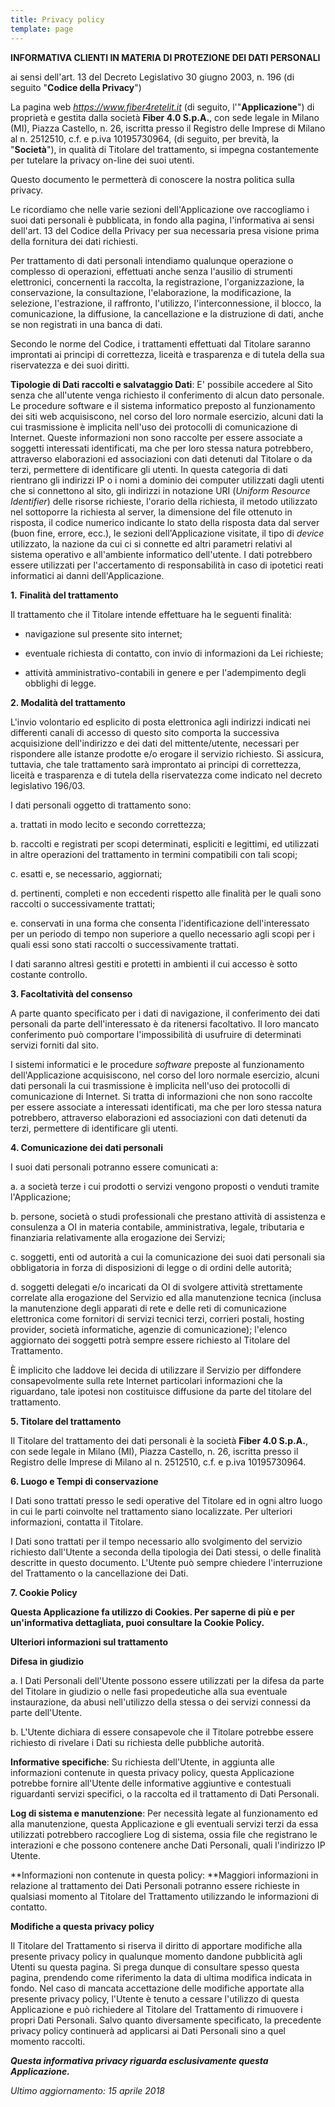 ```yaml
---
title: Privacy policy
template: page
---
```


**INFORMATIVA CLIENTI IN MATERIA DI PROTEZIONE DEI DATI PERSONALI**

ai sensi dell'art. 13 del Decreto Legislativo 30 giugno 2003, n. 196 (di seguito "**Codice della Privacy**")

La pagina web _https://www.fiber4retelit.it_ (di seguito, l'"**Applicazione**") di proprietà e gestita dalla società **Fiber 4.0 S.p.A.**, con sede legale in Milano (MI), Piazza Castello, n. 26, iscritta presso il Registro delle Imprese di Milano al n. 2512510, c.f. e p.iva 10195730964, (di seguito, per brevità, la "**Società**"), in qualità di Titolare del trattamento, si impegna costantemente per tutelare la privacy on-line dei suoi utenti.

Questo documento le permetterà di conoscere la nostra politica sulla privacy.

Le ricordiamo che nelle varie sezioni dell'Applicazione ove raccogliamo i suoi dati personali è pubblicata, in fondo alla pagina, l'informativa ai sensi dell'art. 13 del Codice della Privacy per sua necessaria presa visione prima della fornitura dei dati richiesti.

Per trattamento di dati personali intendiamo qualunque operazione o complesso di operazioni, effettuati anche senza l'ausilio di strumenti elettronici, concernenti la raccolta, la registrazione, l'organizzazione, la conservazione, la consultazione, l'elaborazione, la modificazione, la selezione, l'estrazione, il raffronto, l'utilizzo, l'interconnessione, il blocco, la comunicazione, la diffusione, la cancellazione e la distruzione di dati, anche se non registrati in una banca di dati.

Secondo le norme del Codice, i trattamenti effettuati dal Titolare saranno improntati ai principi di correttezza, liceità e trasparenza e di tutela della sua riservatezza e dei suoi diritti.

**Tipologie di Dati raccolti e salvataggio Dati**: E' possibile accedere al Sito senza che all'utente venga richiesto il conferimento di alcun dato personale. Le procedure software e il sistema informatico preposto al funzionamento dei siti web acquisiscono, nel corso del loro normale esercizio, alcuni dati la cui trasmissione è implicita nell'uso dei protocolli di comunicazione di Internet. Queste informazioni non sono raccolte per essere associate a soggetti interessati identificati, ma che per loro stessa natura potrebbero, attraverso elaborazioni ed associazioni con dati detenuti dal Titolare o da terzi, permettere di identificare gli utenti. In questa categoria di dati rientrano gli indirizzi IP o i nomi a dominio dei computer utilizzati dagli utenti che si connettono al sito, gli indirizzi in notazione URI (_Uniform Resource Identifier_) delle risorse richieste, l'orario della richiesta, il metodo utilizzato nel sottoporre la richiesta al server, la dimensione del file ottenuto in risposta, il codice numerico indicante lo stato della risposta data dal server (buon fine, errore, ecc.), le sezioni dell'Applicazione visitate, il tipo di _device_ utilizzato, la nazione da cui ci si connette ed altri parametri relativi al sistema operativo e all'ambiente informatico dell'utente. I dati potrebbero essere utilizzati per l'accertamento di responsabilità in caso di ipotetici reati informatici ai danni dell'Applicazione.

**1.** **Finalità del trattamento**

Il trattamento che il Titolare intende effettuare ha le seguenti finalità:

* navigazione sul presente sito internet;

* eventuale richiesta di contatto, con invio di informazioni da Lei richieste;

* attività amministrativo-contabili in genere e per l'adempimento degli obblighi di legge.

**2. Modalità del trattamento**

L'invio volontario ed esplicito di posta elettronica agli indirizzi indicati nei differenti canali di accesso di questo sito comporta la successiva acquisizione dell'indirizzo e dei dati del mittente/utente, necessari per rispondere alle istanze prodotte e/o erogare il servizio richiesto. Si assicura, tuttavia, che tale trattamento sarà improntato ai principi di correttezza, liceità e trasparenza e di tutela della riservatezza come indicato nel decreto legislativo 196/03.

I dati personali oggetto di trattamento sono:

a. trattati in modo lecito e secondo correttezza;

b. raccolti e registrati per scopi determinati, espliciti e legittimi, ed utilizzati in altre operazioni del trattamento in termini compatibili con tali scopi;

c. esatti e, se necessario, aggiornati;

d. pertinenti, completi e non eccedenti rispetto alle finalità per le quali sono raccolti o successivamente trattati;

e. conservati in una forma che consenta l'identificazione dell'interessato per un periodo di tempo non superiore a quello necessario agli scopi per i quali essi sono stati raccolti o successivamente trattati.

I dati saranno altresì gestiti e protetti in ambienti il cui accesso è sotto costante controllo.

**3. Facoltatività del consenso**

A parte quanto specificato per i dati di navigazione, il conferimento dei dati personali da parte dell'interessato è da ritenersi facoltativo. Il loro mancato conferimento può comportare l'impossibilità di usufruire di determinati servizi forniti dal sito.

I sistemi informatici e le procedure _software_ preposte al funzionamento dell'Applicazione acquisiscono, nel corso del loro normale esercizio, alcuni dati personali la cui trasmissione è implicita nell'uso dei protocolli di comunicazione di Internet. Si tratta di informazioni che non sono raccolte per essere associate a interessati identificati, ma che per loro stessa natura potrebbero, attraverso elaborazioni ed associazioni con dati detenuti da terzi, permettere di identificare gli utenti.

**4. Comunicazione dei dati personali**

I suoi dati personali potranno essere comunicati a:

a. a società terze i cui prodotti o servizi vengono proposti o venduti tramite l'Applicazione;

b. persone, società o studi professionali che prestano attività di assistenza e consulenza a OI in materia contabile, amministrativa, legale, tributaria e finanziaria relativamente alla erogazione dei Servizi;

c. soggetti, enti od autorità a cui la comunicazione dei suoi dati personali sia obbligatoria in forza di disposizioni di legge o di ordini delle autorità;

d. soggetti delegati e/o incaricati da OI di svolgere attività strettamente correlate alla erogazione del Servizio ed alla manutenzione tecnica (inclusa la manutenzione degli apparati di rete e delle reti di comunicazione elettronica come fornitori di servizi tecnici terzi, corrieri postali, hosting provider, società informatiche, agenzie di comunicazione); l'elenco aggiornato dei soggetti potrà sempre essere richiesto al Titolare del Trattamento.

È implicito che laddove lei decida di utilizzare il Servizio per diffondere consapevolmente sulla rete Internet particolari informazioni che la riguardano, tale ipotesi non costituisce diffusione da parte del titolare del trattamento.

**5. Titolare del trattamento**

Il Titolare del trattamento dei dati personali è la società **Fiber 4.0 S.p.A.**, con sede legale in Milano (MI), Piazza Castello, n. 26, iscritta presso il Registro delle Imprese di Milano al n. 2512510, c.f. e p.iva 10195730964.

**6\. Luogo e Tempi di conservazione**

I Dati sono trattati presso le sedi operative del Titolare ed in ogni altro luogo in cui le parti coinvolte nel trattamento siano localizzate. Per ulteriori informazioni, contatta il Titolare.

I Dati sono trattati per il tempo necessario allo svolgimento del servizio richiesto dall'Utente a seconda della tipologia dei Dati stessi, o delle finalità descritte in questo documento. L'Utente può sempre chiedere l'interruzione del Trattamento o la cancellazione dei Dati.

**7\. Cookie Policy**

**Questa Applicazione fa utilizzo di Cookies. Per saperne di più e per un'informativa dettagliata, puoi consultare la Cookie Policy.**

**Ulteriori informazioni sul trattamento**

**Difesa in giudizio**

a. I Dati Personali dell'Utente possono essere utilizzati per la difesa da parte del Titolare in giudizio o nelle fasi propedeutiche alla sua eventuale instaurazione, da abusi nell'utilizzo della stessa o dei servizi connessi da parte dell'Utente.

b. L'Utente dichiara di essere consapevole che il Titolare potrebbe essere richiesto di rivelare i Dati su richiesta delle pubbliche autorità.

**Informative specifiche**: Su richiesta dell'Utente, in aggiunta alle informazioni contenute in questa privacy policy, questa Applicazione potrebbe fornire all'Utente delle informative aggiuntive e contestuali riguardanti servizi specifici, o la raccolta ed il trattamento di Dati Personali.

**Log di sistema e manutenzione**: Per necessità legate al funzionamento ed alla manutenzione, questa Applicazione e gli eventuali servizi terzi da essa utilizzati potrebbero raccogliere Log di sistema, ossia file che registrano le interazioni e che possono contenere anche Dati Personali, quali l'indirizzo IP Utente.

**Informazioni non contenute in questa policy: **Maggiori informazioni in relazione al trattamento dei Dati Personali potranno essere richieste in qualsiasi momento al Titolare del Trattamento utilizzando le informazioni di contatto.

**Modifiche a questa privacy policy**

Il Titolare del Trattamento si riserva il diritto di apportare modifiche alla presente privacy policy in qualunque momento dandone pubblicità agli Utenti su questa pagina. Si prega dunque di consultare spesso questa pagina, prendendo come riferimento la data di ultima modifica indicata in fondo. Nel caso di mancata accettazione delle modifiche apportate alla presente privacy policy, l'Utente è tenuto a cessare l'utilizzo di questa Applicazione e può richiedere al Titolare del Trattamento di rimuovere i propri Dati Personali. Salvo quanto diversamente specificato, la precedente privacy policy continuerà ad applicarsi ai Dati Personali sino a quel momento raccolti.

**_Questa informativa privacy riguarda esclusivamente questa Applicazione._**

_Ultimo aggiornamento: 15 aprile 2018_

